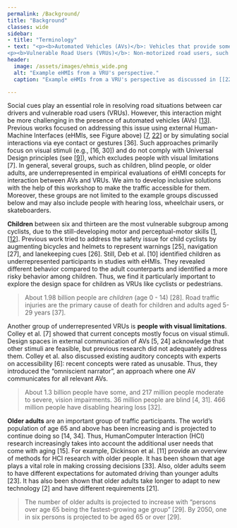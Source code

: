 ```yaml
---
permalink: /Background/
title: "Background"
classes: wide
sidebar:
- title: "Terminology"
- text: "<p><b>Automated Vehicles (AVs)</b>: Vehicles that provide some level of automation, thereby reducing the effort of the human driver for the primary driving task. In this workshop, we focus on AVs that do not need an attentive driver at all times, thus SAE Levels 3 and above.</p>
<p><b>Vulnerable Road Users (VRUs)</b>: Non-motorized road users, such as pedestrians and cyclists, motorcyclists, and persons with disabilities, reduced mobility, or reduced orientation [8]. This workshop specifically focuses on VRUs like children, older adults or people with impairments.</p>"
header:
  image: /assets/images/ehmis_wide.png
  alt: "Example eHMIs from a VRU's perspective."
  caption: "Example eHMIs from a VRU's perspective as discussed in [[22](/References/#ref22)]."

---
```


<!-- {% include figure image_path="/assets/images/ehmis.png" alt="Example eHMIs from a VRU's perspective" caption="Example eHMIs from a VRU's perspective as discussed in [22]." %}  -->

Social cues play an essential role in resolving road situations between car drivers and vulnerable road users (VRUs). However, this interaction might be more challenging in the presence of automated vehicles (AVs) [[13](/References/#ref13)]. Previous works focused on addressing this issue using external Human-Machine Interfaces (eHMIs, see Figure above) [[7](/References/#ref7), [22](/References/#ref22)] or by simulating social interactions via eye contact or gestures [36]. Such approaches primarily focus on visual stimuli (e.g., [16, 30]) and do not comply with Universal Design principles (see [[9](/References/#ref9)]), which excludes people with visual limitations [7]. In general, several groups, such as children, blind people, or older adults, are underrepresented in empirical evaluations of eHMI concepts for interaction between AVs and VRUs. We aim to develop inclusive solutions with the help of this workshop to make the traffic accessible for them. Moreover, these groups are not limited to the example groups discussed below and may also include people with hearing loss, wheelchair users, or skateboarders.


**Children** between six and thirteen are the most vulnerable subgroup among cyclists, due to the still-developing motor and perceptual-motor skills [[1](/References/#ref1), [[12](/References/#ref12)]. Previous work tried to address the safety issue for child cyclists by augmenting bicycles and helmets to represent warnings [25], navigation [27], and lanekeeping cues [26]. Still, Deb et al. [10] identified children as underrepresented participants in studies with eHMIs. They revealed different behavior compared to the adult counterparts and identified a more risky behavior among children. Thus, we find it particularly important to explore the design space for children as VRUs like cyclists or pedestrians.
> About 1.98 billion people are *children* (age 0 - 14) [28]. Road traffic injuries are the primary cause of death for children and adults aged 5-29 years [37].

Another group of underrepresented VRUs is **people with visual limitations**. Colley et al. [7] showed that current concepts mostly focus on visual stimuli. Design spaces in external communication of AVs [5, 24] acknowledge that other stimuli are feasible, but previous research did not adequately address them. Colley et al. also discussed existing auditory concepts with experts on accessibility [6]: recent concepts were rated as unusable. Thus, they introduced the “omniscient narrator”, an approach where one AV communicates for all relevant AVs.
> About 1.3 billion people have some, and 217 million people moderate to severe, vision impairments. 36 million people are blind [4, 31]. 466 million people have disabling hearing loss [32].

**Older adults** are an important group of traffic participants. The world’s population of age 65 and above has been increasing and is projected to continue doing so [14, 34]. Thus, HumanComputer Interaction (HCI) research increasingly takes into account the additional user needs that come with aging [15].
For example, Dickinson et al. [11] provide an overview of methods for HCI research with older people. It has been shown that age plays a vital role in making crossing decisions [33]. Also, older adults seem to have different expectations for automated driving than younger adults [23]. It has also been shown that older adults take longer to adapt to new technology [2] and have different requirements [21].
> The number of older adults is projected to increase with “persons over age 65 being the fastest-growing age group” [29]. By 2050, one in six persons is projected to be aged 65 or over [29].

